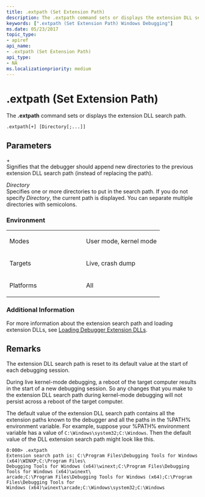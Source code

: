 ```yaml
---
title: .extpath (Set Extension Path)
description: The .extpath command sets or displays the extension DLL search path.
keywords: [".extpath (Set Extension Path) Windows Debugging"]
ms.date: 05/23/2017
topic_type:
- apiref
api_name:
- .extpath (Set Extension Path)
api_type:
- NA
ms.localizationpriority: medium
---
```


# .extpath (Set Extension Path)


The **.extpath** command sets or displays the extension DLL search path.

```dbgcmd
.extpath[+] [Directory[;...]]
```

## <span id="Parameters"></span><span id="parameters"></span><span id="PARAMETERS"></span>Parameters


<span id="______________"></span> +   
Signifies that the debugger should append new directories to the previous extension DLL search path (instead of replacing the path).

<span id="_______Directory______"></span><span id="_______directory______"></span><span id="_______DIRECTORY______"></span> *Directory*   
Specifies one or more directories to put in the search path. If you do not specify *Directory*, the current path is displayed. You can separate multiple directories with semicolons.

### <span id="Environment"></span><span id="environment"></span><span id="ENVIRONMENT"></span>Environment

<table>
<colgroup>
<col width="50%" />
<col width="50%" />
</colgroup>
<tbody>
<tr class="odd">
<td align="left"><p>Modes</p></td>
<td align="left"><p>User mode, kernel mode</p></td>
</tr>
<tr class="even">
<td align="left"><p>Targets</p></td>
<td align="left"><p>Live, crash dump</p></td>
</tr>
<tr class="odd">
<td align="left"><p>Platforms</p></td>
<td align="left"><p>All</p></td>
</tr>
</tbody>
</table>

 

### <span id="Additional_Information"></span><span id="additional_information"></span><span id="ADDITIONAL_INFORMATION"></span>Additional Information

For more information about the extension search path and loading extension DLLs, see [Loading Debugger Extension DLLs](loading-debugger-extension-dlls.md).

Remarks
-------

The extension DLL search path is reset to its default value at the start of each debugging session.

During live kernel-mode debugging, a reboot of the target computer results in the start of a new debugging session. So any changes that you make to the extension DLL search path during kernel-mode debugging will not persist across a reboot of the target computer.

The default value of the extension DLL search path contains all the extension paths known to the debugger and all the paths in the %PATH% environment variable. For example, suppose your %PATH% environment variable has a value of `C:\Windows\system32;C:\Windows`. Then the default value of the DLL extension search path might look like this.

```dbgcmd
0:000> .extpath
Extension search path is: C:\Program Files\Debugging Tools for Windows (x64)\WINXP;C:\Program Files\
Debugging Tools for Windows (x64)\winext;C:\Program Files\Debugging Tools for Windows (x64)\winext\
arcade;C:\Program Files\Debugging Tools for Windows (x64);C:\Program Files\Debugging Tools for 
Windows (x64)\winext\arcade;C:\Windows\system32;C:\Windows
```

 

 





